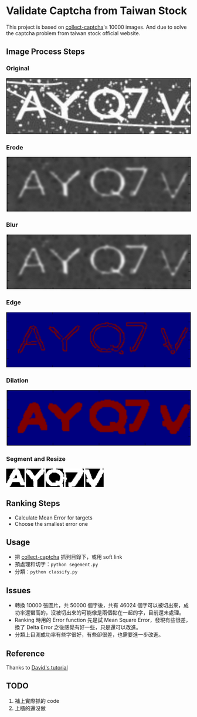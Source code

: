# Validate Captcha from Taiwan Stock

This project is based on [collect-captcha](https://github.com/Asoul/collect-captcha)'s 10000 images. And due to solve the captcha problem from taiwan stock official website.

## Image Process Steps

### Original

<img src="https://raw.githubusercontent.com/Asoul/validate-captcha/master/demo/original.png">

### Erode

<img src="https://raw.githubusercontent.com/Asoul/validate-captcha/master/demo/blurred.png">

### Blur

<img src="https://raw.githubusercontent.com/Asoul/validate-captcha/master/demo/blurred.png">

### Edge

<img src="https://raw.githubusercontent.com/Asoul/validate-captcha/master/demo/edged.png">

### Dilation

<img src="https://raw.githubusercontent.com/Asoul/validate-captcha/master/demo/dilation.png">

### Segment and Resize

<img src="https://raw.githubusercontent.com/Asoul/validate-captcha/master/demo/0001-0.png">
<img src="https://raw.githubusercontent.com/Asoul/validate-captcha/master/demo/0001-1.png">
<img src="https://raw.githubusercontent.com/Asoul/validate-captcha/master/demo/0001-2.png">
<img src="https://raw.githubusercontent.com/Asoul/validate-captcha/master/demo/0001-4.png">
<img src="https://raw.githubusercontent.com/Asoul/validate-captcha/master/demo/0001-5.png">

## Ranking Steps

- Calculate Mean Error for targets
- Choose the smallest error one

## Usage

- 把 [collect-captcha](https://github.com/Asoul/collect-captcha) 抓到目錄下，或用 soft link
- 預處理和切字：`python segement.py`
- 分類：`python classify.py`

## Issues

- 轉換 10000 張圖片，共 50000 個字後，共有 46024 個字可以被切出來，成功率還蠻高的，沒被切出來的可能像是兩個黏在一起的字，目前還未處理。
- Ranking 時用的 Error function 先是試 Mean Square Error，發現有些很差，換了 Delta Error 之後感覺有好一些，只是還可以改進。
- 分類上目測成功率有些字很好，有些卻很差，也需要進一步改進。

## Reference

Thanks to [David's tutorial](https://www.youtube.com/watch?t=16&v=KESG8I9C3oA)

## TODO

1. 補上實際抓的 code
2. 上櫃的還沒做